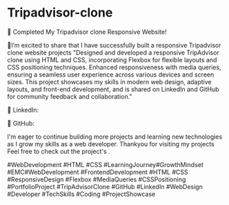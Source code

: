 # Tripadvisor-clone
🎉 Completed My Tripadvisor clone Responsive Website! 

🚀I’m excited to share that I have successfully built a responsive Tripadvisor clone website projects "Designed and developed a responsive TripAdvisor clone using HTML and CSS, incorporating Flexbox for flexible layouts and CSS positioning techniques. Enhanced responsiveness with media queries, ensuring a seamless user experience across various devices and screen sizes. This project showcases my skills in modern web design, adaptive layouts, and front-end development, and is shared on LinkedIn and GitHub for community feedback and collaboration."

🔗 LinkedIn:


🔗 GitHub:



I'm eager to continue building more projects and learning new technologies as I grow my skills as a web developer.
Thankyou for visiting my projects Feel free to check out the project's .

#WebDevelopment #HTML #CSS #LearningJourney#GrowthMindset
#EMC#WebDevelopment #FrontendDevelopment #HTML #CSS #ResponsiveDesign #Flexbox #MediaQueries #CSSPositioning #PortfolioProject #TripAdvisorClone #GitHub #LinkedIn #WebDesign #Developer #TechSkills #Coding #ProjectShowcase
